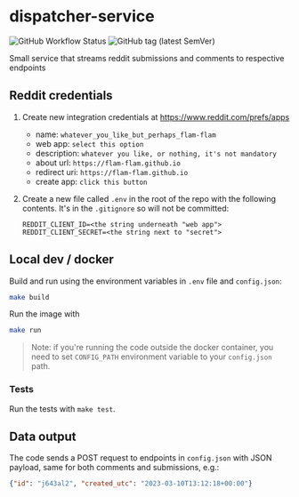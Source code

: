 # dispatcher-service

![GitHub Workflow Status](https://img.shields.io/github/actions/workflow/status/flam-flam/dispatcher-service/ci.yaml?label=CI&logo=Docker&style=for-the-badge)
![GitHub tag (latest SemVer)](https://img.shields.io/github/v/tag/flam-flam/dispatcher-service?logo=Github&sort=semver&style=for-the-badge)

Small service that streams reddit submissions and comments
to respective endpoints

## Reddit credentials

1. Create new integration credentials at https://www.reddit.com/prefs/apps
    - name: `whatever_you_like_but_perhaps_flam-flam`
    - web app: `select this option`
    - description: `whatever you like, or nothing, it's not mandatory`
    - about url: `https://flam-flam.github.io`
    - redirect uri: `https://flam-flam.github.io`
    - create app: `click this button`

2. Create a new file called `.env` in the root of the repo with the following contents. It's in the `.gitignore` so will not be committed:
    ```env
    REDDIT_CLIENT_ID=<the string underneath "web app">
    REDDIT_CLIENT_SECRET=<the string next to "secret">
    ```

## Local dev / docker

Build and run using the environment variables in `.env` file
and `config.json`:

```sh
make build
```

Run the image with

```sh
make run
```

>Note: if you're running the code outside the docker container,
>you need to set `CONFIG_PATH` environment variable to your `config.json` path.

### Tests

Run the tests with `make test`.

## Data output

The code sends a POST request to endpoints in `config.json` with
JSON payload, same for both comments and submissions, e.g.:

```json
{"id": "j643al2", "created_utc": "2023-03-10T13:12:18+00:00"}
```
